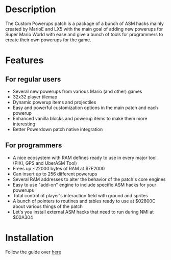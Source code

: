 # Description
The Custom Powerups patch is a package of a bunch of ASM hacks mainly created by MarioE and LX5 with the main goal of adding new powerups for Super Mario World with ease and give a bunch of tools for programmers to create their own powerups for the game.

# Features
## For regular users
- Several new powerups from various Mario (and other) games
- 32x32 player tilemap
- Dynamic powerup items and projectiles
- Easy and powerful customization options in the main patch and each powerup
- Enhanced vanilla blocks and powerup items to make them more interesting
- Better Powerdown patch native integration

## For programmers
- A nice ecosystem with RAM defines ready to use in every major tool (PIXI, GPS and UberASM Tool)
- Frees up ~22000 bytes of RAM at $7E2000
- Can insert up to 256 different powerups
- Several RAM addresses to alter the behavior of the patch's core engines
- Easy to use "add-on" engine to include specific ASM hacks for your powerups
- Total control of player's interaction field with ground and sprites
- A bunch of pointers to routines and tables ready to use at $02800C about various things of the patch
- Let's you install external ASM hacks that need to run during NMI at $00A304

# Installation
Follow the guide over [here](https://github.com/TheLX5/Powerups/wiki/2.-Installation)
